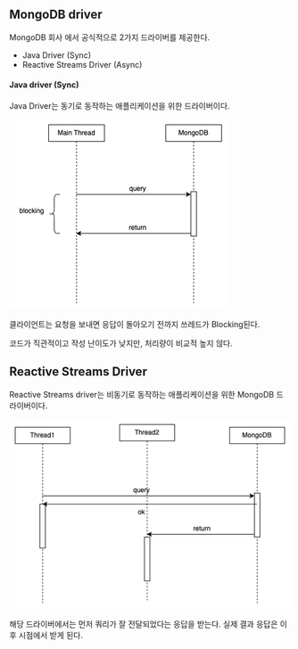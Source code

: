 ## MongoDB driver

MongoDB 회사 에서 공식적으로 2가지 드라이버를 제공한다.
- Java Driver (Sync)
- Reactive Streams Driver (Async)

#### Java driver (Sync)

Java Driver는 동기로 동작하는 애플리케이션을 위한 드라이버이다.

![img.png](img.png)

클라이언트는 요청을 보내면 응답이 돌아오기 전까지 쓰레드가 Blocking된다.

코드가 직관적이고 작성 난이도가 낮지만, 처리량이 비교적 높지 않다.

## Reactive Streams Driver

Reactive Streams driver는 비동기로 동작하는 애플리케이션을 위한 MongoDB 드라이버이다.

![img_1.png](img_1.png)

해당 드라이버에서는 먼저 쿼리가 잘 전달되었다는 응답을 받는다. 실제 결과 응답은 이후 시점에서 받게 된다.
